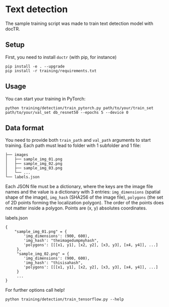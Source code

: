 # Text detection

The sample training script was made to train text detection model with docTR.

## Setup

First, you need to install `doctr` (with pip, for instance)

```shell
pip install -e . --upgrade
pip install -r training/requirements.txt
```

## Usage

You can start your training in PyTorch:

```shell
python training/detection/train_pytorch.py path/to/your/train_set path/to/your/val_set db_resnet50 --epochs 5 --device 0
```

## Data format

You need to provide both `train_path` and `val_path` arguments to start training. 
Each path must lead to folder with 1 subfolder and 1 file:

```shell
├── images
│   ├── sample_img_01.png
│   ├── sample_img_02.png
│   ├── sample_img_03.png   
│   └── ...
└── labels.json
```

Each JSON file must be a dictionary, where the keys are the image file names and the value is a dictionary with 3 entries: `img_dimensions` (spatial shape of the image), `img_hash` (SHA256 of the image file), `polygons` (the set of 2D points forming the localization polygon).
The order of the points does not matter inside a polygon. Points are (x, y) absolutes coordinates.

labels.json
```shell
{
    "sample_img_01.png" = {
        'img_dimensions': (900, 600),
        'img_hash': "theimagedumpmyhash",
        'polygons': [[[x1, y1], [x2, y2], [x3, y3], [x4, y4]], ...]
     },
     "sample_img_02.png" = {
        'img_dimensions': (900, 600),
        'img_hash': "thisisahash",
        'polygons': [[[x1, y1], [x2, y2], [x3, y3], [x4, y4]], ...]
     }
     ...
}
```

For further options call help!

```shell
python training/detection/train_tensorflow.py --help
```

